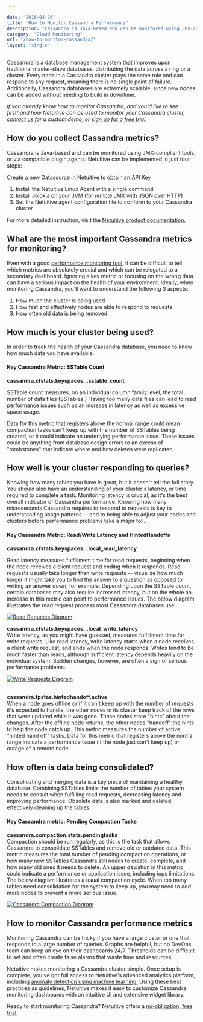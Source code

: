 ```yaml
---

date: "2016-04-26"
title: "How to Monitor Cassandra Performance"
description: "Cassandra is Java-based and can be monitored using JMX-compliant tools, or via compatible plugin agents. Netuitive can be implemented in just four steps."
category: "Cloud Monitoring"
url: "/how-to-monitor-cassandra/"
layout: "single"
---
```


Cassandra is a database management system that improves upon traditional master-slave databases, distributing the data across a ring or a cluster. Every node in a Cassandra cluster plays the same role and can respond to any request, meaning there is no single point of failure. Additionally, Cassandra databases are extremely scalable, since new nodes can be added without needing to build in downtime.

*If you already know how to monitor Cassandra, and you'd like to see firsthand how Netuitive can be used to monitor your Cassandra cluster, [contact us](https://www.metricly.com/contact) for a custom demo, or [sign up for a free trial](https://www.metricly.com/signup).*

How do you collect Cassandra metrics?
-------------------------------------

Cassandra is Java-based and can be monitored using JMX-compliant tools, or via compatible plugin agents. Netuitive can be implemented in just four steps:

Create a new Datasource in Netuitive to obtain an API Key

1.  Install the Netuitive Linux Agent with a single command
2.  Install Jolokia on your JVM (for remote JMX with JSON over HTTP)
3.  Set the Netuitive agent configuration file to conform to your Cassandra cluster

For more detailed instruction, visit the [Netuitive product documentation.](https://help.netuitive.com/Content/FrontMatter/frameless_home_page.htm)

What are the most important Cassandra metrics for monitoring?
-------------------------------------------------------------

Even with a good [performance monitoring tool](https://www.metricly.com/), it can be difficult to tell which metrics are absolutely crucial and which can be relegated to a secondary dashboard. Ignoring a key metric or focusing on the wrong data can have a serious impact on the health of your environment. Ideally, when monitoring Cassandra, you'll want to understand the following 3 aspects:

1.  How much the cluster is being used
2.  How fast and effectively nodes are able to respond to requests
3.  How often old data is being removed

How much is your cluster being used?
------------------------------------

In order to track the health of your Cassandra database, you need to know how much data you have available.

#### Key Cassandra Metric: SSTable Count

**cassandra.cfstats.keyspaces...sstable_count**

SSTable count measures, on an individual column family level, the total number of data files (SSTables.) Having too many data files can lead to read performance issues such as an increase in latency as well as excessive space usage.

Data for this metric that registers above the normal range could mean compaction tasks can't keep up with the number of SSTables being created, or it could indicate an underlying performance issue. These issues could be anything from database design errors to an excess of "tombstones" that indicate where and how deletes were replicated.

How well is your cluster responding to queries?
-----------------------------------------------

Knowing how many tables you have is great, but it doesn't tell the full story. You should also have an understanding of your cluster's latency, or time required to complete a task. Monitoring latency is crucial, as it's the best overall indicator of Cassandra performance. Knowing how many microseconds Cassandra requires to respond to requests is key to understanding usage patterns -- and to being able to adjust your nodes and clusters before performance problems take a major toll.

#### Key Cassandra Metric: Read/Write Latency and HintedHandoffs

**cassandra.cfstats.keyspaces...local_read_latency**

Read latency measures fulfillment time for read requests, beginning when the node receives a client request and ending when it responds. Read requests usually take longer than write requests -- visualize how much longer it might take you to find the answer to a question as opposed to writing an answer down, for example. Depending upon the SSTable count, certain databases may also require increased latency, but on the whole an increase in this metric can point to performance issues. The below diagram illustrates the read request process most Cassandra databases use:

[![Read Requests Diagram](https://www.metricly.comhttps://s3-us-west-2.amazonaws.com/com-netuitive-app-usw2-public/wp-content/uploads/2016/05/ReadRequests-Diagram.png)](https://www.metricly.comhttps://s3-us-west-2.amazonaws.com/com-netuitive-app-usw2-public/wp-content/uploads/2016/05/ReadRequests-Diagram.png)

**cassandra.cfstats.keyspaces...local_write_latency**\
Write latency, as you might have guessed, measures fulfillment time for write requests. Like read latency, write latency starts when a node receives a client write request, and ends when the node responds. Writes tend to be much faster than reads, although sufficient latency depends heavily on the individual system. Sudden changes, however, are often a sign of serious performance problems.

[![Write Requests Diagram](https://www.metricly.comhttps://s3-us-west-2.amazonaws.com/com-netuitive-app-usw2-public/wp-content/uploads/2016/05/WriteRequestsDiagram.png)](https://www.metricly.comhttps://s3-us-west-2.amazonaws.com/com-netuitive-app-usw2-public/wp-content/uploads/2016/05/WriteRequestsDiagram.png)

**\
cassandra.tpstas.hintedhandoff.active**\
When a node goes offline or if it can't keep up with the number of requests it's expected to handle, the other nodes in its cluster keep track of the rows that were updated while it was gone. These nodes store "hints" about the changes. After the offline node returns, the other nodes "handoff" the hints to help the node catch up. This metric measures the number of active "hinted hand off" tasks. Data for this metric that registers above the normal range indicate a performance issue (if the node just can't keep up) or outage of a remote node.

How often is data being consolidated?
-------------------------------------

Consolidating and merging data is a key piece of maintaining a healthy database. Combining SSTables limits the number of tables your system needs to consult when fulfilling read requests, decreasing latency and improving performance. Obsolete data is also marked and deleted, effectively cleaning up the tables.

#### Key Cassandra metric: Pending Compaction Tasks

**cassandra.compaction.stats.pendingtasks**\
Compaction should be run regularly, as this is the task that allows Cassandra to consolidate SSTables and remove old or outdated data. This metric measures the total number of pending compaction operations, or how many new SSTables Cassandra still needs to create, complete, and how many old ones it needs to delete. An upper deviation in this metric could indicate a performance or application issue, including iops limitations. The below diagram illustrates a usual compaction cycle. When too many tables need consolidation for the system to keep up, you may need to add more nodes to prevent a more serious issue.

[![Cassandra Compaction Diagram](https://www.metricly.comhttps://s3-us-west-2.amazonaws.com/com-netuitive-app-usw2-public/wp-content/uploads/2016/05/Cassandra-Compaction-Diagram.png)](https://www.metricly.comhttps://s3-us-west-2.amazonaws.com/com-netuitive-app-usw2-public/wp-content/uploads/2016/05/Cassandra-Compaction-Diagram.png)

How to monitor Cassandra performance metrics
--------------------------------------------

Monitoring Cassandra can be tricky if you have a large cluster or one that responds to a large number of queries. Graphs are helpful, but no DevOps team can keep an eye on their dashboards 24/7. Thresholds can be difficult to set and often create false alarms that waste time and resources.

Netuitive makes monitoring a Cassandra cluster simple. Once setup is complete, you've got full access to Netuitive's advanced analytics platform, including [anomaly detection using machine learning.](https://www.metricly.com/how-to-leverage-machine-learning-for-proactive-monitoring-alerts) Using these best practices as guidelines, Netuitive makes it easy to customize Cassandra monitoring dashboards with an intuitive UI and extensive widget library.

Ready to start monitoring Cassandra? Netuitive offers a [no-obligation, free trial.](https://www.metricly.com/signup)
